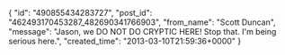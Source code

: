  {
   "id": "490855434283727",
   "post_id": "462493170453287_482690341766903",
   "from_name": "Scott Duncan",
   "message": "Jason, we DO NOT DO CRYPTIC HERE! Stop that. I'm being serious here.",
   "created_time": "2013-03-10T21:59:36+0000"
 }
